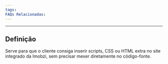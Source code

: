 ```yaml
---
tags:
FAQs Relacionadas:
---
```

---
## Definição

Serve para que o cliente consiga inserir scripts, CSS ou HTML extra no site integrado da Imobzi, sem precisar mexer diretamente no código-fonte.